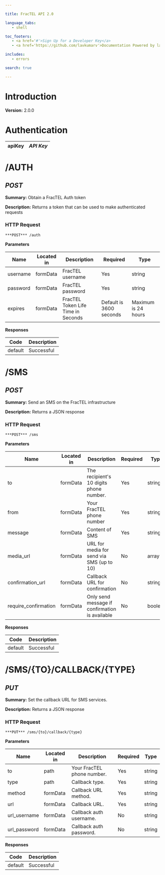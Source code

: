 ```yaml
--- 

title: FracTEL API 2.0 

language_tabs: 
   - shell 

toc_footers: 
   - <a href='#'>Sign Up for a Developer Key</a> 
   - <a href='https://github.com/lavkumarv'>Documentation Powered by lav</a> 

includes: 
   - errors 

search: true 

--- 
```


# Introduction 

**Version:** 2.0.0 

# Authentication 

|apiKey|*API Key*|
|---|---| 

# /AUTH
## ***POST*** 

**Summary:** Obtain a FracTEL Auth token

**Description:** Returns a token that can be used to make authenticated requests

### HTTP Request 
`***POST*** /auth` 

**Parameters**

| Name | Located in | Description | Required | Type |
| ---- | ---------- | ----------- | -------- | ---- |
| username | formData | FracTEL username | Yes | string |
| password | formData | FracTEL password | Yes | string |
| expires | formData | FracTEL Token Life Time in Seconds | Default is 3600 seconds | Maximum is 24 hours | No | integer |

**Responses**

| Code | Description |
| ---- | ----------- |
| default | Successful |

# /SMS
## ***POST*** 

**Summary:** Send an SMS on the FracTEL infrastructure

**Description:** Returns a JSON response

### HTTP Request 
`***POST*** /sms` 

**Parameters**

| Name | Located in | Description | Required | Type |
| ---- | ---------- | ----------- | -------- | ---- |
| to | formData | The recipient's 10 digits phone number. | Yes | string |
| from | formData | Your FracTEL phone number | Yes | string |
| message | formData | Content of SMS | Yes | string |
| media_url | formData | URL for media for send via SMS (up to 10) | No | array |
| confirmation_url | formData | Callback URL for confirmation | No | string |
| require_confirmation | formData | Only send message if confirmation is available | No | boolean |

**Responses**

| Code | Description |
| ---- | ----------- |
| default | Successful |

# /SMS/{TO}/CALLBACK/{TYPE}
## ***PUT*** 

**Summary:** Set the callback URL for SMS services.

**Description:** Returns a JSON response

### HTTP Request 
`***PUT*** /sms/{to}/callback/{type}` 

**Parameters**

| Name | Located in | Description | Required | Type |
| ---- | ---------- | ----------- | -------- | ---- |
| to | path | Your FracTEL phone number. | Yes | string |
| type | path | Callback type. | Yes | string |
| method | formData | Callback URL method. | Yes | string |
| url | formData | Callback URL. | Yes | string |
| url_username | formData | Callback auth username. | No | string |
| url_password | formData | Callback auth password. | No | string |

**Responses**

| Code | Description |
| ---- | ----------- |
| default | Successful |

<!-- Converted with the swagger-to-slate https://github.com/lavkumarv/swagger-to-slate -->
